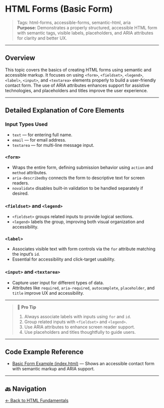 # HTML Forms (Basic Form)

> Tags: html-forms, accessible-forms, semantic-html, aria  
> **Purpose:** Demonstrates a properly structured, accessible HTML form with semantic tags, visible labels, placeholders, and ARIA attributes for clarity and better UX.

---

## Overview

This topic covers the basics of creating HTML forms using semantic and accessible markup. It focuses on using `<form>`, `<fieldset>`, `<legend>`, `<label>`, `<input>`, and `<textarea>` elements properly to build a user-friendly contact form. The use of ARIA attributes enhances support for assistive technologies, and placeholders and titles improve the user experience.

---

## Detailed Explanation of Core Elements

### Input Types Used

- `text` — for entering full name.  
- `email` — for email address.  
- `textarea` — for multi-line message input.

### `<form>`

- Wraps the entire form, defining submission behavior using `action` and `method` attributes.
- `aria-describedby` connects the form to descriptive text for screen readers.
- `novalidate` disables built-in validation to be handled separately if desired.

### `<fieldset>` and `<legend>`

- `<fieldset>` groups related inputs to provide logical sections.
- `<legend>` labels the group, improving both visual organization and accessibility.

### `<label>`

- Associates visible text with form controls via the `for` attribute matching the input’s `id`.
- Essential for accessibility and click-target usability.

### `<input>` and `<textarea>`

- Capture user input for different types of data.
- Attributes like `required`, `aria-required`, `autocomplete`, `placeholder`, and `title` improve UX and accessibility.

---

> 🧠 **Pro Tip**
>
> 1. Always associate labels with inputs using `for` and `id`.  
> 2. Group related inputs with `<fieldset>` and `<legend>`.  
> 3. Use ARIA attributes to enhance screen reader support.  
> 4. Use placeholders and titles thoughtfully to guide users.

---

## Code Example Reference

- [Basic Form Example (index.html)](index.html) — Shows an accessible contact form with semantic markup and ARIA support.

---

## 🔙 Navigation

[← Back to HTML Fundamentals](../README.md)
